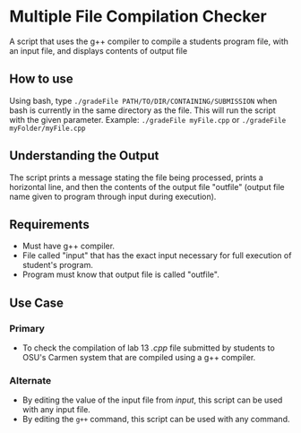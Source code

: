 # Multiple File Compilation Checker

A script that uses the g++ compiler to compile a students program file, with an input file, and displays contents of output file

## How to use

Using bash, type ````./gradeFile PATH/TO/DIR/CONTAINING/SUBMISSION```` when bash is currently in the same directory as the file. This will run the script with the given parameter.
Example: ````./gradeFile myFile.cpp```` or ````./gradeFile myFolder/myFile.cpp````

## Understanding the Output

The script prints a message stating the file being processed, prints a horizontal line, and then the contents of the output file "outfile" (output file name given to program through input during execution).

## Requirements

* Must have g++ compiler.
* File called "input" that has the exact input necessary for full execution of student's program.
* Program must know that output file is called "outfile".

## Use Case

### Primary
* To check the compilation of lab 13 _.cpp_ file submitted by students to OSU's Carmen system that are compiled using a g++ compiler.

### Alternate

* By editing the value of the input file from _input_, this script can be used with any input file.
* By editing the ````g++```` command, this script can be used with any command.
